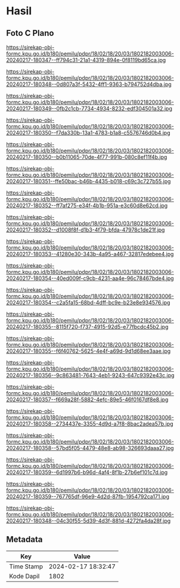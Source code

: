 # Hasil

## Foto C Plano

https://sirekap-obj-formc.kpu.go.id/b180/pemilu/pdpr/18/02/18/20/03/1802182003006-20240217-180347--ff794c31-21a1-4319-894e-0f8119bd65ca.jpg

https://sirekap-obj-formc.kpu.go.id/b180/pemilu/pdpr/18/02/18/20/03/1802182003006-20240217-180348--0d807a3f-5432-4ff1-9363-b794752d4dba.jpg

https://sirekap-obj-formc.kpu.go.id/b180/pemilu/pdpr/18/02/18/20/03/1802182003006-20240217-180349--0fb2c1cb-7734-4934-8232-edf304501a32.jpg

https://sirekap-obj-formc.kpu.go.id/b180/pemilu/pdpr/18/02/18/20/03/1802182003006-20240217-180350--f7da330b-13a1-4783-b1a8-c5576746d0b4.jpg

https://sirekap-obj-formc.kpu.go.id/b180/pemilu/pdpr/18/02/18/20/03/1802182003006-20240217-180350--b0b11065-70de-4f77-991b-080c8ef11f4b.jpg

https://sirekap-obj-formc.kpu.go.id/b180/pemilu/pdpr/18/02/18/20/03/1802182003006-20240217-180351--ffe50bac-b46b-4435-b018-c69c3c727b55.jpg

https://sirekap-obj-formc.kpu.go.id/b180/pemilu/pdpr/18/02/18/20/03/1802182003006-20240217-180352--ff7af275-e34f-4b1b-951a-e3c60d8e62cd.jpg

https://sirekap-obj-formc.kpu.go.id/b180/pemilu/pdpr/18/02/18/20/03/1802182003006-20240217-180352--d1008f8f-d1b3-4f79-bfda-47978c1de21f.jpg

https://sirekap-obj-formc.kpu.go.id/b180/pemilu/pdpr/18/02/18/20/03/1802182003006-20240217-180353--41280e30-343b-4a95-a467-32817edebee4.jpg

https://sirekap-obj-formc.kpu.go.id/b180/pemilu/pdpr/18/02/18/20/03/1802182003006-20240217-180354--40ed009f-c9cb-4231-aa4e-96c78467bde4.jpg

https://sirekap-obj-formc.kpu.go.id/b180/pemilu/pdpr/18/02/18/20/03/1802182003006-20240217-180354--c2a5fa15-68bd-4dff-bc9e-b23e8e934576.jpg

https://sirekap-obj-formc.kpu.go.id/b180/pemilu/pdpr/18/02/18/20/03/1802182003006-20240217-180355--8115f720-f737-4915-92d5-e77fbcdc45b2.jpg

https://sirekap-obj-formc.kpu.go.id/b180/pemilu/pdpr/18/02/18/20/03/1802182003006-20240217-180355--f6f40762-5625-4e4f-a69d-9d1d68ee3aae.jpg

https://sirekap-obj-formc.kpu.go.id/b180/pemilu/pdpr/18/02/18/20/03/1802182003006-20240217-180356--9c863481-7643-4eb1-9243-647c9392e43c.jpg

https://sirekap-obj-formc.kpu.go.id/b180/pemilu/pdpr/18/02/18/20/03/1802182003006-20240217-180357--f669a28f-5882-4efc-89e5-46f0167df8e8.jpg

https://sirekap-obj-formc.kpu.go.id/b180/pemilu/pdpr/18/02/18/20/03/1802182003006-20240217-180358--2734437e-3355-4d9d-a7f8-8bac2adea57b.jpg

https://sirekap-obj-formc.kpu.go.id/b180/pemilu/pdpr/18/02/18/20/03/1802182003006-20240217-180358--57bd5f05-4479-48e8-ab98-326693daaa27.jpg

https://sirekap-obj-formc.kpu.go.id/b180/pemilu/pdpr/18/02/18/20/03/1802182003006-20240217-180359--6d1997b6-b96d-4af4-8f1b-27b6ef101c7d.jpg

https://sirekap-obj-formc.kpu.go.id/b180/pemilu/pdpr/18/02/18/20/03/1802182003006-20240217-180359--767765df-96e9-4d2d-87fb-1954792ca171.jpg

https://sirekap-obj-formc.kpu.go.id/b180/pemilu/pdpr/18/02/18/20/03/1802182003006-20240217-180348--04c30f55-5d39-4d3f-881d-4272fa4da28f.jpg


## Metadata

| Key        | Value               |
| ---------- | ------------------- |
| Time Stamp | 2024-02-17 18:32:47 |
| Kode Dapil | 1802                |



